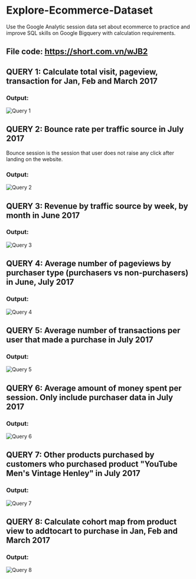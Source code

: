 # Explore-Ecommerce-Dataset
Use the Google Analytic session data set about ecommerce to practice and improve SQL skills on Google Bigquery with calculation requirements.
## File code: https://short.com.vn/wJB2
## QUERY 1: Calculate total visit, pageview, transaction for Jan, Feb and March 2017
### Output:
![Query 1](https://github.com/phuonght3001/Explore-Ecommerce-Dataset/assets/150796721/7237d148-2bf8-48fb-b8d2-a63a00a1591c)
## QUERY 2: Bounce rate per traffic source in July 2017
Bounce session is the session that user does not raise any click after landing on the website.
### Output:
![Query 2](https://github.com/phuonght3001/Explore-Ecommerce-Dataset/assets/150796721/bbd81a35-50f6-426d-8817-e67f71194960)
## QUERY 3: Revenue by traffic source by week, by month in June 2017
### Output:
![Query 3](https://github.com/phuonght3001/Explore-Ecommerce-Dataset/assets/150796721/792558fc-6d02-4a23-941b-148e2b223cf9)
## QUERY 4: Average number of pageviews by purchaser type (purchasers vs non-purchasers) in June, July 2017
### Output:
![Query 4](https://github.com/phuonght3001/Explore-Ecommerce-Dataset/assets/150796721/509cb022-9933-4fcc-abb0-835e0dd75c2b)
## QUERY 5: Average number of transactions per user that made a purchase in July 2017
### Output:
![Query 5](https://github.com/phuonght3001/Explore-Ecommerce-Dataset/assets/150796721/0713fd67-07e1-4362-b963-4c6e86a06c26)
## QUERY 6: Average amount of money spent per session. Only include purchaser data in July 2017
### Output:
![Query 6](https://github.com/phuonght3001/Explore-Ecommerce-Dataset/assets/150796721/702da898-a505-4c81-a7d9-7bd0e1e39dbf)
## QUERY 7: Other products purchased by customers who purchased product "YouTube Men's Vintage Henley" in July 2017
### Output:
![Query 7](https://github.com/phuonght3001/Explore-Ecommerce-Dataset/assets/150796721/2a9a2554-d0fb-4e63-bcaf-54df6dd7d044)
## QUERY 8: Calculate cohort map from product view to addtocart to purchase in Jan, Feb and March 2017
### Output:
![Query 8](https://github.com/phuonght3001/Explore-Ecommerce-Dataset/assets/150796721/4e934a8c-39a5-4c7a-babd-105e06cc4be0)
